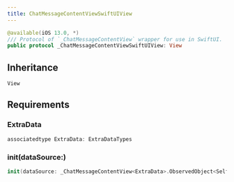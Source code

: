 ```yaml
---
title: ChatMessageContentViewSwiftUIView
---
```


``` swift
@available(iOS 13.0, *)
/// Protocol of `_ChatMessageContentView` wrapper for use in SwiftUI.
public protocol _ChatMessageContentViewSwiftUIView: View 
```

## Inheritance

`View`

## Requirements

### ExtraData

``` swift
associatedtype ExtraData: ExtraDataTypes
```

### init(dataSource:​)

``` swift
init(dataSource: _ChatMessageContentView<ExtraData>.ObservedObject<Self>)
```
